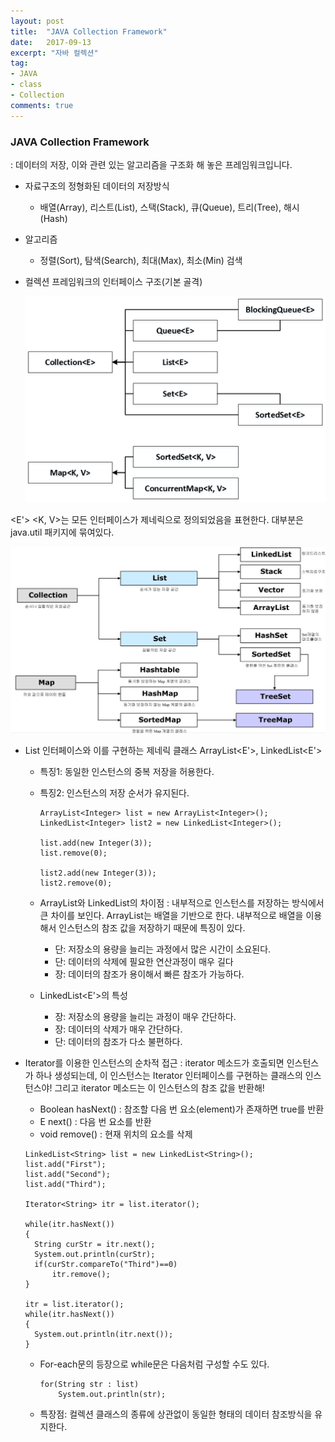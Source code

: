 ```yaml
---
layout: post
title:  "JAVA Collection Framework"
date:   2017-09-13
excerpt: "자바 컬렉션"
tag:
- JAVA
- class
- Collection
comments: true
---
```


### JAVA Collection Framework

: 데이터의 저장, 이와 관련 있는 알고리즘을 구조화 해 놓은 프레임워크입니다.

- 자료구조의 정형화된 데이터의 저장방식

  - 배열(Array), 리스트(List), 스택(Stack), 큐(Queue), 트리(Tree), 해시(Hash)

- 알고리즘

  - 정렬(Sort), 탐색(Search), 최대(Max), 최소(Min) 검색

- 컬렉션 프레임워크의 인터페이스 구조(기본 골격)

  ![5_coll_interface](/assets/img/data/5_coll_interface.png)

 <E'> <K, V>는 모든 인터페이스가 제네릭으로 정의되었음을 표현한다. 대부분은 java.util 패키지에 묶여있다.

![5_collection](/assets/img/data/5_collection.jpg)

- List<E> 인터페이스와 이를 구현하는 제네릭 클래스 ArrayList<E'>, LinkedList<E'>

  - 특징1: 동일한 인스턴스의 중복 저장을 허용한다.

  - 특징2: 인스턴스의 저장 순서가 유지된다.

    ```
    ArrayList<Integer> list = new ArrayList<Integer>();
    LinkedList<Integer> list2 = new LinkedList<Integer>();

    list.add(new Integer(3));
    list.remove(0);

    list2.add(new Integer(3));
    list2.remove(0);
    ```

  - ArrayList<E>와 LinkedList<E>의 차이점
    : 내부적으로 인스턴스를 저장하는 방식에서 큰 차이를 보인다. ArrayList는 배열을 기반으로 한다. 내부적으로 배열을 이용해서 인스턴스의 참조 값을 저장하기 때문에 특징이 있다.

    - 단: 저장소의 용량을 늘리는 과정에서 많은 시간이 소요된다.
    - 단: 데이터의 삭제에 필요한 연산과정이 매우 길다
    - 장: 데이터의 참조가 용이해서 빠른 참조가 가능하다.

  - LinkedList<E'>의 특성

    - 장: 저장소의 용량을 늘리는 과정이 매우 간단하다.
    - 장: 데이터의 삭제가 매우 간단하다.
    - 단: 데이터의 참조가 다소 불편하다.

- Iterator를 이용한 인스턴스의 순차적 접근
  : iterator 메소드가 호출되면 인스턴스가 하나 생성되는데, 이 인스턴스는 Iterator<E> 인터페이스를 구현하는 클래스의 인스턴스야! 그리고 iterator 메소드는 이 인스턴스의 참조 값을 반환해!

  - Boolean hasNext()	: 참조할 다음 번 요소(element)가 존재하면 true를 반환
  - E next()                           : 다음 번 요소를 반환
  - void remove()               : 현재 위치의 요소를 삭제

  ```
  LinkedList<String> list = new LinkedList<String>();
  list.add("First");
  list.add("Second");
  list.add("Third");

  Iterator<String> itr = list.iterator();

  while(itr.hasNext())
  {
    String curStr = itr.next();
    System.out.println(curStr);
    if(curStr.compareTo("Third")==0)
    	itr.remove();
  }

  itr = list.iterator();
  while(itr.hasNext())
  {
   	System.out.println(itr.next());
  }
  ```

  - For-each문의 등장으로 while문은 다음처럼 구성할 수도 있다.

    ```
    for(String str : list)
    	System.out.println(str);
    ```

  - 특장점: 컬렉션 클래스의 종류에 상관없이 동일한 형태의 데이터 참조방식을 유지한다.
